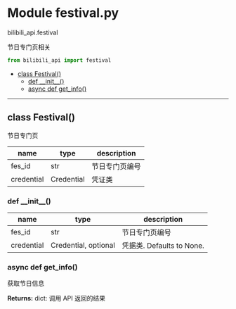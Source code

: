 # Module festival.py


bilibili_api.festival

节日专门页相关


``` python
from bilibili_api import festival
```

- [class Festival()](#class-Festival)
  - [def \_\_init\_\_()](#def-\_\_init\_\_)
  - [async def get\_info()](#async-def-get\_info)

---

## class Festival()

节日专门页


| name | type | description |
| - | - | - |
| fes_id | str | 节日专门页编号 |
| credential | Credential | 凭证类 |


### def \_\_init\_\_()


| name | type | description |
| - | - | - |
| fes_id | str | 节日专门页编号 |
| credential | Credential, optional | 凭据类. Defaults to None. |


### async def get_info()

获取节日信息



**Returns:** dict: 调用 API 返回的结果




